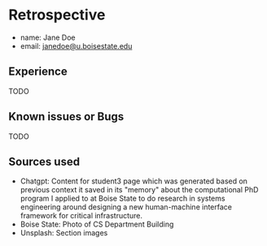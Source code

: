 # Retrospective

- name: Jane Doe
- email: janedoe@u.boisestate.edu

## Experience

TODO

## Known issues or Bugs

TODO

## Sources used

- Chatgpt: Content for student3 page which was generated based on previous context it saved in its "memory" about the computational PhD program I applied to at Boise State to do research in systems engineering around designing a new human-machine interface framework for critical infrastructure.
- Boise State: Photo of CS Department Building
- Unsplash: Section images